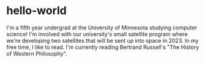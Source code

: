 # hello-world

I'm a fifth year undergrad at the University of Minnesota studying computer science! I'm involved with our university's small satellite program where we're developing two satellites that will be sent up into space in 2023. In my free time, I like to read. I'm currently reading Bertrand Russell's "The History of Western Philosophy".
